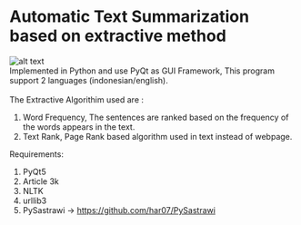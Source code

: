 # Automatic Text Summarization based on extractive method

![alt text](https://i.ibb.co/fFYPBbp/image.png)
<br>
Implemented in Python and use PyQt as GUI Framework, This program support 2 languages (indonesian/english).<br><br>
The Extractive Algorithim used are : <br>
1. Word Frequency, The sentences are ranked based on the frequency of the words appears in the text. <br>
2. Text Rank, Page Rank based algorithm used in text instead of webpage. <br>

Requirements: <br>
1. PyQt5 
2. Article 3k
3. NLTK
4. urllib3
5. PySastrawi -> https://github.com/har07/PySastrawi



